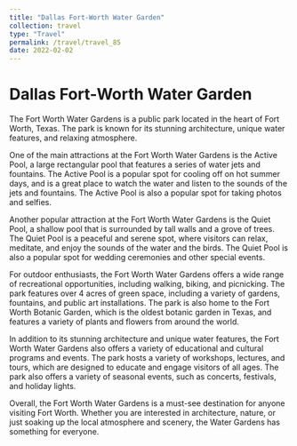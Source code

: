 ```yaml
---
title: "Dallas Fort-Worth Water Garden"
collection: travel
type: "Travel"
permalink: /travel/travel_85
date: 2022-02-02
---
```


# Dallas Fort-Worth Water Garden
The Fort Worth Water Gardens is a public park located in the heart of Fort Worth, Texas. The park is known for its stunning architecture, unique water features, and relaxing atmosphere.

One of the main attractions at the Fort Worth Water Gardens is the Active Pool, a large rectangular pool that features a series of water jets and fountains. The Active Pool is a popular spot for cooling off on hot summer days, and is a great place to watch the water and listen to the sounds of the jets and fountains. The Active Pool is also a popular spot for taking photos and selfies.

Another popular attraction at the Fort Worth Water Gardens is the Quiet Pool, a shallow pool that is surrounded by tall walls and a grove of trees. The Quiet Pool is a peaceful and serene spot, where visitors can relax, meditate, and enjoy the sounds of the water and the birds. The Quiet Pool is also a popular spot for wedding ceremonies and other special events.

For outdoor enthusiasts, the Fort Worth Water Gardens offers a wide range of recreational opportunities, including walking, biking, and picnicking. The park features over 4 acres of green space, including a variety of gardens, fountains, and public art installations. The park is also home to the Fort Worth Botanic Garden, which is the oldest botanic garden in Texas, and features a variety of plants and flowers from around the world.

In addition to its stunning architecture and unique water features, the Fort Worth Water Gardens also offers a variety of educational and cultural programs and events. The park hosts a variety of workshops, lectures, and tours, which are designed to educate and engage visitors of all ages. The park also offers a variety of seasonal events, such as concerts, festivals, and holiday lights.

Overall, the Fort Worth Water Gardens is a must-see destination for anyone visiting Fort Worth. Whether you are interested in architecture, nature, or just soaking up the local atmosphere and scenery, the Water Gardens has something for everyone.
